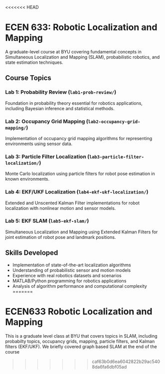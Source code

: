 <<<<<<< HEAD
# ECEN 633: Robotic Localization and Mapping

A graduate-level course at BYU covering fundamental concepts in Simultaneous Localization and Mapping (SLAM), probabilistic robotics, and state estimation techniques.

## Course Topics

### Lab 1: Probability Review (`lab1-prob-review/`)
Foundation in probability theory essential for robotics applications, including Bayesian inference and statistical methods.

### Lab 2: Occupancy Grid Mapping (`lab2-occupancy-grid-mapping/`)
Implementation of occupancy grid mapping algorithms for representing environments using sensor data.

### Lab 3: Particle Filter Localization (`lab3-particle-filter-localization/`)
Monte Carlo localization using particle filters for robot pose estimation in known environments.

### Lab 4: EKF/UKF Localization (`lab4-ekf-ukf-localization/`)
Extended and Unscented Kalman Filter implementations for robot localization with nonlinear motion and sensor models.

### Lab 5: EKF SLAM (`lab5-ekf-slam/`)
Simultaneous Localization and Mapping using Extended Kalman Filters for joint estimation of robot pose and landmark positions.

## Skills Developed

- Implementation of state-of-the-art localization algorithms
- Understanding of probabilistic sensor and motion models
- Experience with real robotics datasets and scenarios
- MATLAB/Python programming for robotics applications
- Analysis of algorithm performance and computational complexity
=======
# ECEN633 Robotic Localization and Mapping

This is a graduate level class at BYU that covers topics in SLAM, including probabilty topics, occupancy grids, mapping, particle filters, and Kalman filters (EKF/UKF). We briefly covered graph based SLAM at the end of the course
>>>>>>> caf63b0d6ea6042822b29ac5408da6fa6dbf05ad
